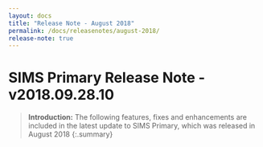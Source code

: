 ```yaml
---
layout: docs
title: "Release Note - August 2018"
permalink: /docs/releasenotes/august-2018/
release-note: true
---
```

# SIMS Primary Release Note - v2018.09.28.10

> **Introduction:** The following features, fixes and enhancements are included in the latest update to SIMS Primary, which was released in August 2018
{:.summary}
